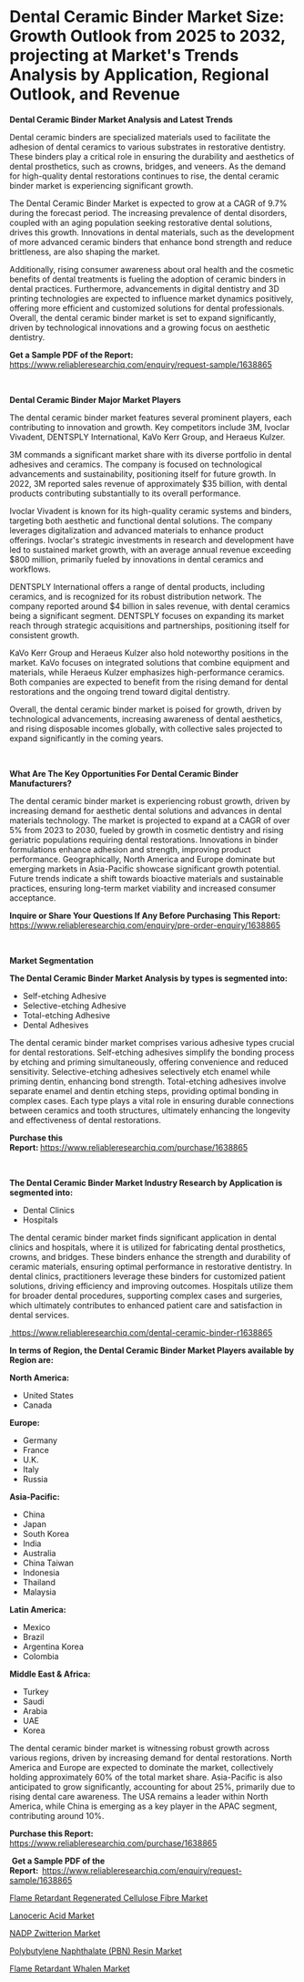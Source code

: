 <p><h1>Dental Ceramic Binder Market Size: Growth Outlook from 2025 to 2032, projecting at Market's Trends Analysis by Application, Regional Outlook, and Revenue</h1></p><p><strong>Dental Ceramic Binder Market Analysis and Latest Trends</strong></p>
<p><p>Dental ceramic binders are specialized materials used to facilitate the adhesion of dental ceramics to various substrates in restorative dentistry. These binders play a critical role in ensuring the durability and aesthetics of dental prosthetics, such as crowns, bridges, and veneers. As the demand for high-quality dental restorations continues to rise, the dental ceramic binder market is experiencing significant growth.</p><p>The Dental Ceramic Binder Market is expected to grow at a CAGR of 9.7% during the forecast period. The increasing prevalence of dental disorders, coupled with an aging population seeking restorative dental solutions, drives this growth. Innovations in dental materials, such as the development of more advanced ceramic binders that enhance bond strength and reduce brittleness, are also shaping the market.</p><p>Additionally, rising consumer awareness about oral health and the cosmetic benefits of dental treatments is fueling the adoption of ceramic binders in dental practices. Furthermore, advancements in digital dentistry and 3D printing technologies are expected to influence market dynamics positively, offering more efficient and customized solutions for dental professionals. Overall, the dental ceramic binder market is set to expand significantly, driven by technological innovations and a growing focus on aesthetic dentistry.</p></p>
<p><strong>Get a Sample PDF of the Report:&nbsp;</strong> <a href="https://www.reliableresearchiq.com/enquiry/request-sample/1638865?utm_campaign=904&utm_medium=2&utm_source=Github&utm_content=ia&utm_term=01022025&utm_id=dental-ceramic-binder">https://www.reliableresearchiq.com/enquiry/request-sample/1638865</a></p>
<p>&nbsp;</p>
<p><strong>Dental Ceramic Binder Major Market Players</strong></p>
<p><p>The dental ceramic binder market features several prominent players, each contributing to innovation and growth. Key competitors include 3M, Ivoclar Vivadent, DENTSPLY International, KaVo Kerr Group, and Heraeus Kulzer. </p><p>3M commands a significant market share with its diverse portfolio in dental adhesives and ceramics. The company is focused on technological advancements and sustainability, positioning itself for future growth. In 2022, 3M reported sales revenue of approximately $35 billion, with dental products contributing substantially to its overall performance.</p><p>Ivoclar Vivadent is known for its high-quality ceramic systems and binders, targeting both aesthetic and functional dental solutions. The company leverages digitalization and advanced materials to enhance product offerings. Ivoclar's strategic investments in research and development have led to sustained market growth, with an average annual revenue exceeding $800 million, primarily fueled by innovations in dental ceramics and workflows.</p><p>DENTSPLY International offers a range of dental products, including ceramics, and is recognized for its robust distribution network. The company reported around $4 billion in sales revenue, with dental ceramics being a significant segment. DENTSPLY focuses on expanding its market reach through strategic acquisitions and partnerships, positioning itself for consistent growth.</p><p>KaVo Kerr Group and Heraeus Kulzer also hold noteworthy positions in the market. KaVo focuses on integrated solutions that combine equipment and materials, while Heraeus Kulzer emphasizes high-performance ceramics. Both companies are expected to benefit from the rising demand for dental restorations and the ongoing trend toward digital dentistry.</p><p>Overall, the dental ceramic binder market is poised for growth, driven by technological advancements, increasing awareness of dental aesthetics, and rising disposable incomes globally, with collective sales projected to expand significantly in the coming years.</p></p>
<p>&nbsp;</p>
<p><strong>What Are The Key Opportunities For Dental Ceramic Binder Manufacturers?</strong></p>
<p><p>The dental ceramic binder market is experiencing robust growth, driven by increasing demand for aesthetic dental solutions and advances in dental materials technology. The market is projected to expand at a CAGR of over 5% from 2023 to 2030, fueled by growth in cosmetic dentistry and rising geriatric populations requiring dental restorations. Innovations in binder formulations enhance adhesion and strength, improving product performance. Geographically, North America and Europe dominate but emerging markets in Asia-Pacific showcase significant growth potential. Future trends indicate a shift towards bioactive materials and sustainable practices, ensuring long-term market viability and increased consumer acceptance.</p></p>
<p><strong>Inquire or Share Your Questions If Any Before Purchasing This Report:</strong> <a href="https://www.reliableresearchiq.com/enquiry/pre-order-enquiry/1638865?utm_campaign=904&utm_medium=2&utm_source=Github&utm_content=ia&utm_term=01022025&utm_id=dental-ceramic-binder">https://www.reliableresearchiq.com/enquiry/pre-order-enquiry/1638865</a></p>
<p>&nbsp;</p>
<p><strong>Market Segmentation</strong></p>
<p><strong>The Dental Ceramic Binder Market Analysis by types is segmented into:</strong></p>
<p><ul><li>Self-etching Adhesive</li><li>Selective-etching Adhesive</li><li>Total-etching Adhesive</li><li>Dental Adhesives</li></ul></p>
<p><p>The dental ceramic binder market comprises various adhesive types crucial for dental restorations. Self-etching adhesives simplify the bonding process by etching and priming simultaneously, offering convenience and reduced sensitivity. Selective-etching adhesives selectively etch enamel while priming dentin, enhancing bond strength. Total-etching adhesives involve separate enamel and dentin etching steps, providing optimal bonding in complex cases. Each type plays a vital role in ensuring durable connections between ceramics and tooth structures, ultimately enhancing the longevity and effectiveness of dental restorations.</p></p>
<p><strong>Purchase this Report:&nbsp;</strong><a href="https://www.reliableresearchiq.com/purchase/1638865?utm_campaign=904&utm_medium=2&utm_source=Github&utm_content=ia&utm_term=01022025&utm_id=dental-ceramic-binder">https://www.reliableresearchiq.com/purchase/1638865</a></p>
<p>&nbsp;</p>
<p><strong>The Dental Ceramic Binder Market Industry Research by Application is segmented into:</strong></p>
<p><ul><li>Dental Clinics</li><li>Hospitals</li></ul></p>
<p><p>The dental ceramic binder market finds significant application in dental clinics and hospitals, where it is utilized for fabricating dental prosthetics, crowns, and bridges. These binders enhance the strength and durability of ceramic materials, ensuring optimal performance in restorative dentistry. In dental clinics, practitioners leverage these binders for customized patient solutions, driving efficiency and improving outcomes. Hospitals utilize them for broader dental procedures, supporting complex cases and surgeries, which ultimately contributes to enhanced patient care and satisfaction in dental services.</p></p>
<p><a href="https://www.reliableresearchiq.com/dental-ceramic-binder-r1638865?utm_campaign=904&utm_medium=2&utm_source=Github&utm_content=ia&utm_term=01022025&utm_id=dental-ceramic-binder">&nbsp;https://www.reliableresearchiq.com/dental-ceramic-binder-r1638865</a></p>
<p><strong>In terms of Region, the Dental Ceramic Binder Market Players available by Region are:</strong></p>
<p>
    <p> <strong> North America: </strong>
        <ul>
            <li>United States</li>
            <li>Canada</li>
        </ul>
        </p> 
    <p> <strong> Europe: </strong>
        <ul>
            <li>Germany</li>
            <li>France</li>
            <li>U.K.</li>
            <li>Italy</li>
            <li>Russia</li>
        </ul>
        </p> 
    <p> <strong> Asia-Pacific: </strong>
        <ul>
            <li>China</li>
            <li>Japan</li>
            <li>South Korea</li>
            <li>India</li>
            <li>Australia</li>
            <li>China Taiwan</li>
            <li>Indonesia</li>
            <li>Thailand</li>
            <li>Malaysia</li>
        </ul>
        </p> 
    <p> <strong> Latin America: </strong>
        <ul>
            <li>Mexico</li>
            <li>Brazil</li>
            <li>Argentina Korea</li>
            <li>Colombia</li>
        </ul>
        </p> 
    <p> <strong> Middle East & Africa: </strong>
        <ul>
            <li>Turkey</li>
            <li>Saudi</li>
            <li>Arabia</li>
            <li>UAE</li>
            <li>Korea</li>
        </ul>
    </p>
    </p>
<p><p>The dental ceramic binder market is witnessing robust growth across various regions, driven by increasing demand for dental restorations. North America and Europe are expected to dominate the market, collectively holding approximately 60% of the total market share. Asia-Pacific is also anticipated to grow significantly, accounting for about 25%, primarily due to rising dental care awareness. The USA remains a leader within North America, while China is emerging as a key player in the APAC segment, contributing around 10%.</p></p>
<p><strong>Purchase this Report: </strong><a href="https://www.reliableresearchiq.com/purchase/1638865?utm_campaign=904&utm_medium=2&utm_source=Github&utm_content=ia&utm_term=01022025&utm_id=dental-ceramic-binder">https://www.reliableresearchiq.com/purchase/1638865</a></p>
<p>&nbsp;<strong>Get a Sample PDF of the Report:&nbsp;&nbsp;</strong><a href="https://www.reliableresearchiq.com/enquiry/request-sample/1638865?utm_campaign=904&utm_medium=2&utm_source=Github&utm_content=ia&utm_term=01022025&utm_id=dental-ceramic-binder">https://www.reliableresearchiq.com/enquiry/request-sample/1638865</a></p>
<p><strong></strong></p>
<p><p><a href="https://github.com/hedbomkrahe/Market-Research-Report-List-1/blob/main/flame-retardant-regenerated-cellulose-fibre-market.md?utm_campaign=904&utm_medium=2&utm_source=Github&utm_content=ia&utm_term=01022025&utm_id=dental-ceramic-binder">Flame Retardant Regenerated Cellulose Fibre Market</a></p><p><a href="https://github.com/ritooesiaba/Market-Research-Report-List-1/blob/main/lanoceric-acid-market.md?utm_campaign=904&utm_medium=2&utm_source=Github&utm_content=ia&utm_term=01022025&utm_id=dental-ceramic-binder">Lanoceric Acid Market</a></p><p><a href="https://github.com/sponsumelo/Market-Research-Report-List-1/blob/main/nadp-zwitterion-market.md?utm_campaign=904&utm_medium=2&utm_source=Github&utm_content=ia&utm_term=01022025&utm_id=dental-ceramic-binder">NADP Zwitterion Market</a></p><p><a href="https://github.com/elvutedipela/Market-Research-Report-List-1/blob/main/polybutylene-naphthalate-pbn-resin-market.md?utm_campaign=904&utm_medium=2&utm_source=Github&utm_content=ia&utm_term=01022025&utm_id=dental-ceramic-binder">Polybutylene Naphthalate (PBN) Resin Market</a></p><p><a href="https://github.com/nkbaroga/Market-Research-Report-List-1/blob/main/flame-retardant-whalen-market.md?utm_campaign=904&utm_medium=2&utm_source=Github&utm_content=ia&utm_term=01022025&utm_id=dental-ceramic-binder">Flame Retardant Whalen Market</a></p></p>